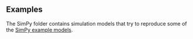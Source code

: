 ## Examples

The SimPy folder contains simulation models that try to reproduce some of the [SimPy example models](https://simpy.readthedocs.io/en/latest/examples/index.html).